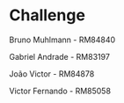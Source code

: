 # Challenge


Bruno Muhlmann - RM84840

Gabriel Andrade - RM83197

João Victor - RM84878

Victor Fernando - RM85058

